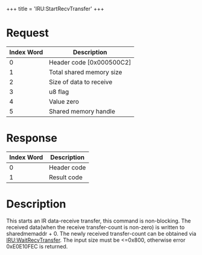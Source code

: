 +++
title = 'IRU:StartRecvTransfer'
+++

# Request

| Index Word | Description                |
|------------|----------------------------|
| 0          | Header code \[0x000500C2\] |
| 1          | Total shared memory size   |
| 2          | Size of data to receive    |
| 3          | u8 flag                    |
| 4          | Value zero                 |
| 5          | Shared memory handle       |

# Response

| Index Word | Description |
|------------|-------------|
| 0          | Header code |
| 1          | Result code |

# Description

This starts an IR data-receive transfer, this command is non-blocking.
The received data(when the receive transfer-count is non-zero) is
written to sharedmemaddr + 0. The newly received transfer-count can be
obtained via [IRU:WaitRecvTransfer](IRU:WaitRecvTransfer "wikilink").
The input size must be \<=0x800, otherwise error 0xE0E10FEC is returned.
